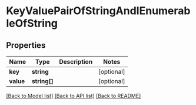 # KeyValuePairOfStringAndIEnumerableOfString

## Properties
Name | Type | Description | Notes
------------ | ------------- | ------------- | -------------
**key** | **string** |  | [optional] 
**value** | **string[]** |  | [optional] 

[[Back to Model list]](../README.md#documentation-for-models) [[Back to API list]](../README.md#documentation-for-api-endpoints) [[Back to README]](../README.md)



